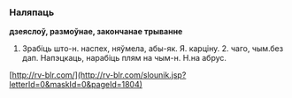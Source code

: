 ### Наляпаць
**дзеяслоў, размоўнае, закончанае трыванне**

1. Зрабіць што-н. наспех, няўмела, абы-як. Я. карціну. 2. чаго, чым.без дап. Напэцкаць, нарабіць плям на чым-н. Н.на абрус.

<a rel="author">[http://rv-blr.com/](http://rv-blr.com/slounik.jsp?letterId=0&maskId=0&pageId=1804)</a>
